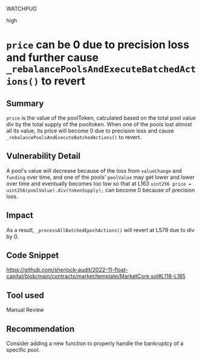 WATCHPUG

high

# `price` can be 0 due to precision loss and further cause `_rebalancePoolsAndExecuteBatchedActions()` to revert

## Summary

`price` is the value of the poolToken, calculated based on the total pool value div by the total supply of the pooltoken. When one of the pools lost almost all its value, its price will become 0 due to precision loss and cause `_rebalancePoolsAndExecuteBatchedActions()` to revert.

## Vulnerability Detail

A pool's value will decrease because of the loss from `valueChange` and `funding` over time, and one of the pools' `poolValue` may get lower and lower over time and eventually becomes too low so that at L163 `uint256 price = uint256(poolValue).div(tokenSupply);` can become 0 because of precision loss.

## Impact

As a result, `_processAllBatchedEpochActions()` will revert at L579 due to div by 0.

## Code Snippet

https://github.com/sherlock-audit/2022-11-float-capital/blob/main/contracts/market/template/MarketCore.sol#L118-L185

## Tool used

Manual Review

## Recommendation

Consider adding a new function to properly handle the bankruptcy of a specific pool.